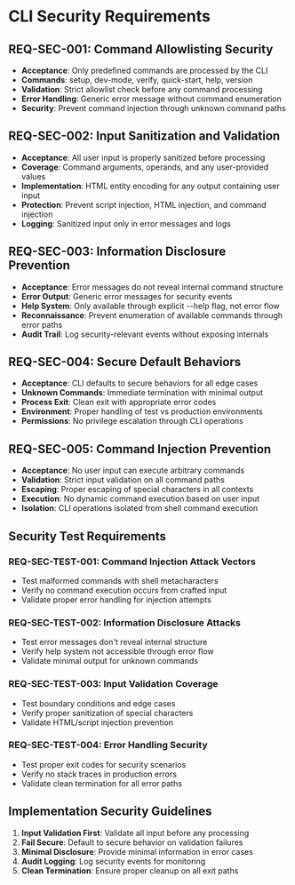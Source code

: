# CLI Security Requirements

## REQ-SEC-001: Command Allowlisting Security
- **Acceptance**: Only predefined commands are processed by the CLI
- **Commands**: setup, dev-mode, verify, quick-start, help, version
- **Validation**: Strict allowlist check before any command processing
- **Error Handling**: Generic error message without command enumeration
- **Security**: Prevent command injection through unknown command paths

## REQ-SEC-002: Input Sanitization and Validation
- **Acceptance**: All user input is properly sanitized before processing
- **Coverage**: Command arguments, operands, and any user-provided values
- **Implementation**: HTML entity encoding for any output containing user input
- **Protection**: Prevent script injection, HTML injection, and command injection
- **Logging**: Sanitized input only in error messages and logs

## REQ-SEC-003: Information Disclosure Prevention
- **Acceptance**: Error messages do not reveal internal command structure
- **Error Output**: Generic error messages for security events
- **Help System**: Only available through explicit --help flag, not error flow
- **Reconnaissance**: Prevent enumeration of available commands through error paths
- **Audit Trail**: Log security-relevant events without exposing internals

## REQ-SEC-004: Secure Default Behaviors
- **Acceptance**: CLI defaults to secure behaviors for all edge cases
- **Unknown Commands**: Immediate termination with minimal output
- **Process Exit**: Clean exit with appropriate error codes
- **Environment**: Proper handling of test vs production environments
- **Permissions**: No privilege escalation through CLI operations

## REQ-SEC-005: Command Injection Prevention
- **Acceptance**: No user input can execute arbitrary commands
- **Validation**: Strict input validation on all command paths
- **Escaping**: Proper escaping of special characters in all contexts
- **Execution**: No dynamic command execution based on user input
- **Isolation**: CLI operations isolated from shell command execution

## Security Test Requirements

### REQ-SEC-TEST-001: Command Injection Attack Vectors
- Test malformed commands with shell metacharacters
- Verify no command execution occurs from crafted input
- Validate proper error handling for injection attempts

### REQ-SEC-TEST-002: Information Disclosure Attacks
- Test error messages don't reveal internal structure
- Verify help system not accessible through error flow
- Validate minimal output for unknown commands

### REQ-SEC-TEST-003: Input Validation Coverage
- Test boundary conditions and edge cases
- Verify proper sanitization of special characters
- Validate HTML/script injection prevention

### REQ-SEC-TEST-004: Error Handling Security
- Test proper exit codes for security scenarios
- Verify no stack traces in production errors
- Validate clean termination for all error paths

## Implementation Security Guidelines

1. **Input Validation First**: Validate all input before any processing
2. **Fail Secure**: Default to secure behavior on validation failures
3. **Minimal Disclosure**: Provide minimal information in error cases
4. **Audit Logging**: Log security events for monitoring
5. **Clean Termination**: Ensure proper cleanup on all exit paths